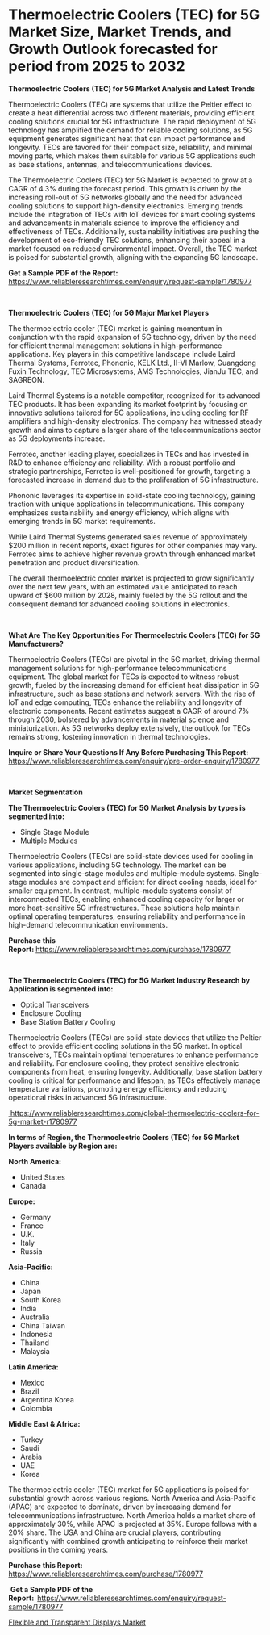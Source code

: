 <p><h1>Thermoelectric Coolers (TEC) for 5G Market Size, Market Trends, and Growth Outlook forecasted for period from 2025 to 2032</h1></p><p><strong>Thermoelectric Coolers (TEC) for 5G Market Analysis and Latest Trends</strong></p>
<p><p>Thermoelectric Coolers (TEC) are systems that utilize the Peltier effect to create a heat differential across two different materials, providing efficient cooling solutions crucial for 5G infrastructure. The rapid deployment of 5G technology has amplified the demand for reliable cooling solutions, as 5G equipment generates significant heat that can impact performance and longevity. TECs are favored for their compact size, reliability, and minimal moving parts, which makes them suitable for various 5G applications such as base stations, antennas, and telecommunications devices.</p><p>The Thermoelectric Coolers (TEC) for 5G Market is expected to grow at a CAGR of 4.3% during the forecast period. This growth is driven by the increasing roll-out of 5G networks globally and the need for advanced cooling solutions to support high-density electronics. Emerging trends include the integration of TECs with IoT devices for smart cooling systems and advancements in materials science to improve the efficiency and effectiveness of TECs. Additionally, sustainability initiatives are pushing the development of eco-friendly TEC solutions, enhancing their appeal in a market focused on reduced environmental impact. Overall, the TEC market is poised for substantial growth, aligning with the expanding 5G landscape.</p></p>
<p><strong>Get a Sample PDF of the Report:&nbsp;</strong> <a href="https://www.reliableresearchtimes.com/enquiry/request-sample/1780977?utm_campaign=1933&utm_medium=2&utm_source=Github&utm_content=ia&utm_term=13022025&utm_id=thermoelectric-coolers-tec-for-5g">https://www.reliableresearchtimes.com/enquiry/request-sample/1780977</a></p>
<p>&nbsp;</p>
<p><strong>Thermoelectric Coolers (TEC) for 5G Major Market Players</strong></p>
<p><p>The thermoelectric cooler (TEC) market is gaining momentum in conjunction with the rapid expansion of 5G technology, driven by the need for efficient thermal management solutions in high-performance applications. Key players in this competitive landscape include Laird Thermal Systems, Ferrotec, Phononic, KELK Ltd., II-VI Marlow, Guangdong Fuxin Technology, TEC Microsystems, AMS Technologies, JianJu TEC, and SAGREON.</p><p>Laird Thermal Systems is a notable competitor, recognized for its advanced TEC products. It has been expanding its market footprint by focusing on innovative solutions tailored for 5G applications, including cooling for RF amplifiers and high-density electronics. The company has witnessed steady growth and aims to capture a larger share of the telecommunications sector as 5G deployments increase.</p><p>Ferrotec, another leading player, specializes in TECs and has invested in R&D to enhance efficiency and reliability. With a robust portfolio and strategic partnerships, Ferrotec is well-positioned for growth, targeting a forecasted increase in demand due to the proliferation of 5G infrastructure.</p><p>Phononic leverages its expertise in solid-state cooling technology, gaining traction with unique applications in telecommunications. This company emphasizes sustainability and energy efficiency, which aligns with emerging trends in 5G market requirements.</p><p>While Laird Thermal Systems generated sales revenue of approximately $200 million in recent reports, exact figures for other companies may vary. Ferrotec aims to achieve higher revenue growth through enhanced market penetration and product diversification. </p><p>The overall thermoelectric cooler market is projected to grow significantly over the next few years, with an estimated value anticipated to reach upward of $600 million by 2028, mainly fueled by the 5G rollout and the consequent demand for advanced cooling solutions in electronics.</p></p>
<p>&nbsp;</p>
<p><strong>What Are The Key Opportunities For Thermoelectric Coolers (TEC) for 5G Manufacturers?</strong></p>
<p><p>Thermoelectric Coolers (TECs) are pivotal in the 5G market, driving thermal management solutions for high-performance telecommunications equipment. The global market for TECs is expected to witness robust growth, fueled by the increasing demand for efficient heat dissipation in 5G infrastructure, such as base stations and network servers. With the rise of IoT and edge computing, TECs enhance the reliability and longevity of electronic components. Recent estimates suggest a CAGR of around 7% through 2030, bolstered by advancements in material science and miniaturization. As 5G networks deploy extensively, the outlook for TECs remains strong, fostering innovation in thermal technologies.</p></p>
<p><strong>Inquire or Share Your Questions If Any Before Purchasing This Report:</strong> <a href="https://www.reliableresearchtimes.com/enquiry/pre-order-enquiry/1780977?utm_campaign=1933&utm_medium=2&utm_source=Github&utm_content=ia&utm_term=13022025&utm_id=thermoelectric-coolers-tec-for-5g">https://www.reliableresearchtimes.com/enquiry/pre-order-enquiry/1780977</a></p>
<p>&nbsp;</p>
<p><strong>Market Segmentation</strong></p>
<p><strong>The Thermoelectric Coolers (TEC) for 5G Market Analysis by types is segmented into:</strong></p>
<p><ul><li>Single Stage Module</li><li>Multiple Modules</li></ul></p>
<p><p>Thermoelectric Coolers (TECs) are solid-state devices used for cooling in various applications, including 5G technology. The market can be segmented into single-stage modules and multiple-module systems. Single-stage modules are compact and efficient for direct cooling needs, ideal for smaller equipment. In contrast, multiple-module systems consist of interconnected TECs, enabling enhanced cooling capacity for larger or more heat-sensitive 5G infrastructures. These solutions help maintain optimal operating temperatures, ensuring reliability and performance in high-demand telecommunication environments.</p></p>
<p><strong>Purchase this Report:&nbsp;</strong><a href="https://www.reliableresearchtimes.com/purchase/1780977?utm_campaign=1933&utm_medium=2&utm_source=Github&utm_content=ia&utm_term=13022025&utm_id=thermoelectric-coolers-tec-for-5g">https://www.reliableresearchtimes.com/purchase/1780977</a></p>
<p>&nbsp;</p>
<p><strong>The Thermoelectric Coolers (TEC) for 5G Market Industry Research by Application is segmented into:</strong></p>
<p><ul><li>Optical Transceivers</li><li>Enclosure Cooling</li><li>Base Station Battery Cooling</li></ul></p>
<p><p>Thermoelectric Coolers (TECs) are solid-state devices that utilize the Peltier effect to provide efficient cooling solutions in the 5G market. In optical transceivers, TECs maintain optimal temperatures to enhance performance and reliability. For enclosure cooling, they protect sensitive electronic components from heat, ensuring longevity. Additionally, base station battery cooling is critical for performance and lifespan, as TECs effectively manage temperature variations, promoting energy efficiency and reducing operational risks in advanced 5G infrastructure.</p></p>
<p><a href="https://www.reliableresearchtimes.com/global-thermoelectric-coolers-for-5g-market-r1780977?utm_campaign=1933&utm_medium=2&utm_source=Github&utm_content=ia&utm_term=13022025&utm_id=thermoelectric-coolers-tec-for-5g">&nbsp;https://www.reliableresearchtimes.com/global-thermoelectric-coolers-for-5g-market-r1780977</a></p>
<p><strong>In terms of Region, the Thermoelectric Coolers (TEC) for 5G Market Players available by Region are:</strong></p>
<p>
    <p> <strong> North America: </strong>
        <ul>
            <li>United States</li>
            <li>Canada</li>
        </ul>
        </p> 
    <p> <strong> Europe: </strong>
        <ul>
            <li>Germany</li>
            <li>France</li>
            <li>U.K.</li>
            <li>Italy</li>
            <li>Russia</li>
        </ul>
        </p> 
    <p> <strong> Asia-Pacific: </strong>
        <ul>
            <li>China</li>
            <li>Japan</li>
            <li>South Korea</li>
            <li>India</li>
            <li>Australia</li>
            <li>China Taiwan</li>
            <li>Indonesia</li>
            <li>Thailand</li>
            <li>Malaysia</li>
        </ul>
        </p> 
    <p> <strong> Latin America: </strong>
        <ul>
            <li>Mexico</li>
            <li>Brazil</li>
            <li>Argentina Korea</li>
            <li>Colombia</li>
        </ul>
        </p> 
    <p> <strong> Middle East & Africa: </strong>
        <ul>
            <li>Turkey</li>
            <li>Saudi</li>
            <li>Arabia</li>
            <li>UAE</li>
            <li>Korea</li>
        </ul>
    </p>
    </p>
<p><p>The thermoelectric cooler (TEC) market for 5G applications is poised for substantial growth across various regions. North America and Asia-Pacific (APAC) are expected to dominate, driven by increasing demand for telecommunications infrastructure. North America holds a market share of approximately 30%, while APAC is projected at 35%. Europe follows with a 20% share. The USA and China are crucial players, contributing significantly with combined growth anticipating to reinforce their market positions in the coming years.</p></p>
<p><strong>Purchase this Report: </strong><a href="https://www.reliableresearchtimes.com/purchase/1780977?utm_campaign=1933&utm_medium=2&utm_source=Github&utm_content=ia&utm_term=13022025&utm_id=thermoelectric-coolers-tec-for-5g">https://www.reliableresearchtimes.com/purchase/1780977</a></p>
<p>&nbsp;<strong>Get a Sample PDF of the Report:&nbsp;&nbsp;</strong><a href="https://www.reliableresearchtimes.com/enquiry/request-sample/1780977?utm_campaign=1933&utm_medium=2&utm_source=Github&utm_content=ia&utm_term=13022025&utm_id=thermoelectric-coolers-tec-for-5g">https://www.reliableresearchtimes.com/enquiry/request-sample/1780977</a></p>
<p><strong></strong></p>
<p><p><a href="https://github.com/nathandecarvalho/Market-Research-Report-List-6/blob/main/flexible-and-transparent-displays-market.md?utm_campaign=1933&utm_medium=2&utm_source=Github&utm_content=ia&utm_term=13022025&utm_id=thermoelectric-coolers-tec-for-5g">Flexible and Transparent Displays Market</a></p></p>